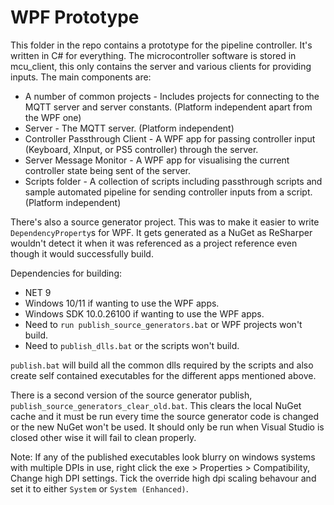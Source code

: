 # WPF Prototype

This folder in the repo contains a prototype for the pipeline controller. It's written in C# for everything. The microcontroller software is stored in mcu_client, this only contains the server and various clients for providing inputs. The main components are:

* A number of common projects - Includes projects for connecting to the MQTT server and server constants. (Platform independent apart from the WPF one)
* Server - The MQTT server. (Platform independent)
* Controller Passthrough Client - A WPF app for passing controller input (Keyboard, XInput, or PS5 controller) through the server.
* Server Message Monitor - A WPF app for visualising the current controller state being sent of the server.
* Scripts folder - A collection of scripts including passthrough scripts and sample automated pipeline for sending controller inputs from a script. (Platform independent)

There's also a source generator project. This was to make it easier to write `DependencyProperty`s for WPF. It gets generated as a NuGet as ReSharper wouldn't detect it when it was referenced as a project reference even though it would successfully build.

Dependencies for building:

* NET 9
* Windows 10/11 if wanting to use the WPF apps.
* Windows SDK 10.0.26100 if wanting to use the WPF apps.
* Need to `run publish_source_generators.bat` or WPF projects won't build.
* Need to `publish_dlls.bat` or the scripts won't build.

`publish.bat` will build all the common dlls required by the scripts and also create self contained executables for the different apps mentioned above.

There is a second version of the source generator publish, `publish_source_generators_clear_old.bat`. This clears the local NuGet cache and it must be run every time the source generator code is changed or the new NuGet won't be used. It should only be run when Visual Studio is closed other wise it will fail to clean properly.

Note: If any of the published executables look blurry on windows systems with multiple DPIs in use, right click the exe > Properties > Compatibility, Change high DPI settings. Tick the override high dpi scaling behavour and set it to either `System` or `System (Enhanced)`.

